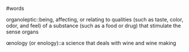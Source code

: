 #words

organoleptic::being, affecting, or relating to qualities (such as taste, color, odor, and feel) of a substance (such as a food or drug) that stimulate the sense organs

œnology (or enology)::a science that deals with wine and wine making


